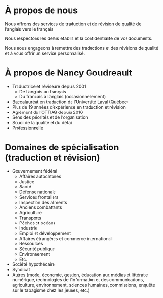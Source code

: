 # À propos de nous

Nous offrons des services de traduction et de révision de qualité de l’anglais vers le français.


Nous respectons les délais établis et la confidentialité de vos documents.


Nous nous engageons à remettre des traductions et des révisions de qualité et à vous offrir un service personnalisé.

# À propos de Nancy Goudreault

* Traductrice et réviseure depuis 2001
  * De l’anglais au français
  * Du français à l’anglais (occasionnellement)
* Baccalauréat en traduction de l’Université Laval (Québec)
* Plus de 19 années d’expérience en traduction et révision
* Agrément de l’OTTIAQ depuis 2016
* Sens des priorités et de l’organisation
* Souci de la qualité et du détail
* Professionnelle

# Domaines de spécialisation (traduction et révision)

* Gouvernement fédéral
  * Affaires autochtones
  * Justice
  * Santé
  * Défense nationale
  * Services frontaliers
  * Inspection des aliments
  * Anciens combattants
  * Agriculture
  * Transports
  * Pêches et océans
  * Industrie
  * Emploi et développement
  * Affaires étrangères et commerce international
  * Ressources
  * Sécurité publique
  * Environnement
  * Etc.
* Société hypothécaire
* Syndicat
* Autres (mode, économie, gestion, éducation aux médias et littératie numérique, technologies de l'information et des communications, agriculture, environnement, sciences humaines, commissions, enquête sur le tabagisme chez les jeunes, etc.)
